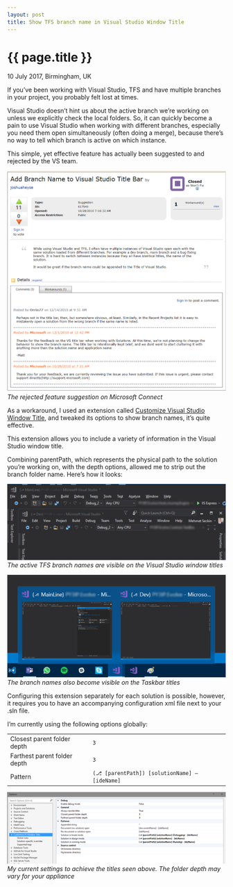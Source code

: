 ```yaml
---
layout: post
title: Show TFS branch name in Visual Studio Window Title
---
```


{{ page.title }}
================

<p class="meta">10 July 2017, Birmingham, UK</p>

If you’ve been working with Visual Studio, TFS and have multiple branches in your project, you probably felt lost at times.

Visual Studio doesn’t hint us about the active branch we’re working on unless we explicitly check the local folders. So, it can quickly become a pain to use Visual Studio when working with different branches, especially you need them open simultaneously (often doing a merge), because there’s no way to tell which branch is active on which instance.

This simple, yet effective feature has actually been suggested to and rejected by the VS team.

![The rejected feature suggestion on Microsoft Connect](/images/connect-add-branch-name-to-vs-title-suggestion.png)
*The rejected feature suggestion on Microsoft Connect*

As a workaround, I used an extension called [Customize Visual Studio Window Title](https://marketplace.visualstudio.com/items?itemName=mayerwin.RenameVisualStudioWindowTitle), and tweaked its options to show branch names, it’s quite effective.

This extension allows you to include a variety of information in the Visual Studio window title.

Combining parentPath, which represents the physical path to the solution you’re working on, with the depth options, allowed me to strip out the branch folder name. Here’s how it looks:

![Visual Studio Window Title](/images/vs-window-title-blurred.png)
*The active TFS branch names are visible on the Visual Studio window titles*

![Visual Studio Taskbar Titles](/images/vs-taskbar-titles-blurred.png)
*The branch names also become visible on the Taskbar titles*

Configuring this extension separately for each solution is possible, however, it requires you to have an accompanying configuration xml file next to your .sln file.

I’m currently using the following options globally:

|                              |                                              |
|------------------------------|----------------------------------------------|
| Closest parent folder depth  | `3`                                          |
| Farthest parent folder depth | `3`                                          |
| Pattern                      | `(⎇ [parentPath]) [solutionName] – [ideName]`|

![Extension Settings](/images/vs-rename-title-settings.png)
*My current settings to achieve the titles seen above. The folder depth may vary for your appliance*

